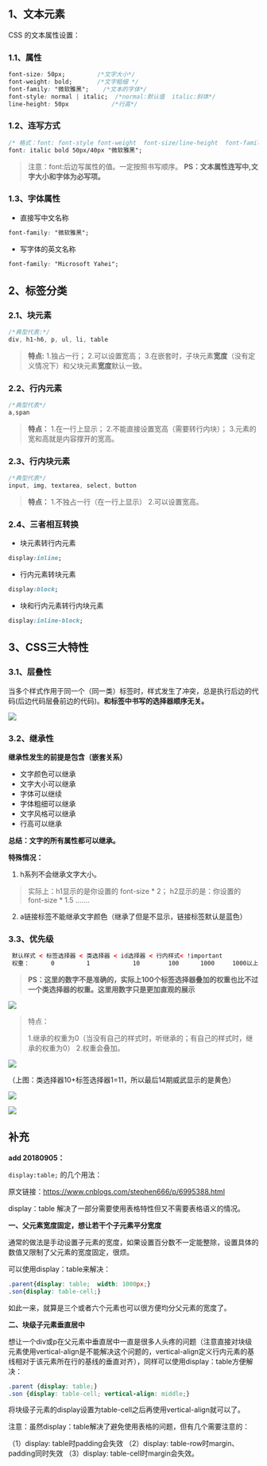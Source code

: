 ## 1、文本元素

CSS 的文本属性设置：

### 1.1、属性

```css
font-size: 50px;         /*文字大小*/
font-weight: bold;       /*文字粗细 */
font-family: "微软雅黑";    /*文本的字体*/
font-style: normal | italic;  /*normal:默认值  italic:斜体*/
line-height: 50px            /*行高*/
```



### 1.2、连写方式

```css
/* 格式：font: font-style font-weight  font-size/line-height  font-family; */
font: italic bold 50px/40px "微软雅黑";
```

> 注意：font:后边写属性的值。一定按照书写顺序。
> **PS：文本属性连写中,文字大小和字体为必写项。**



### 1.3、字体属性

- 直接写中文名称

```css
font-family: "微软雅黑";
```

- 写字体的英文名称

```css
font-family: "Microsoft Yahei";
```



## 2、标签分类

### 2.1、块元素

```css
/*典型代表:*/ 
div, h1-h6, p, ul, li, table
```

> **特点:**
> 1.独占一行；
> 2.可以设置宽高；
> 3.在嵌套时，子块元素**宽度**（没有定义情况下）和父块元素**宽度**默认一致。

### 2.2、行内元素

```css
/*典型代表*/ 
a,span
```

> **特点：**
> 1.在一行上显示；
> 2.不能直接设置宽高（需要转行内块）；
> 3.元素的宽和高就是内容撑开的宽高。

### 2.3、行内块元素

```css
/*典型代表*/
input, img, textarea, select, button
```

> **特点：**
> 1.不独占一行（在一行上显示）
> 2.可以设置宽高。



### 2.4、三者相互转换

- 块元素转行内元素

```css
display:inline;
```

- 行内元素转块元素

```css
display:block;
```

- 块和行内元素转行内块元素

```css
display:inline-block;
```



## 3、CSS三大特性

### 3.1、层叠性

当多个样式作用于同一个（同一类）标签时，样式发生了冲突，总是执行后边的代码(后边代码层叠前边的代码)。**和标签中书写的选择器顺序无关。**

![](./images/tp10.png)



### 3.2、继承性

**继承性发生的前提是包含（嵌套关系）**
- 文字颜色可以继承
- 文字大小可以继承
- 字体可以继续
- 字体粗细可以继承
- 文字风格可以继承
- 行高可以继承

**总结：文字的所有属性都可以继承。**



**特殊情况：**

1. h系列不会继承文字大小。

> 实际上：h1显示的是你设置的 font-size * 2；
> h2显示的是：你设置的 font-size * 1.5
> .......

2. a链接标签不能继承文字颜色（继承了但是不显示，链接标签默认是蓝色）



### 3.3、优先级

```html
 默认样式 < 标签选择器 < 类选择器 < id选择器 < 行内样式< !important  
 权重：      0         1            10        100      1000     1000以上
```



> **PS：这里的数字不是准确的，实际上100个标签选择器叠加的权重也比不过一个类选择器的权重。这里用数字只是更加直观的展示**

![](./images/tp11.png)

> 特点：
>
> 1.继承的权重为0（当没有自己的样式时，听继承的；有自己的样式时，继承的权重为0）
> 2.权重会叠加。

![](./images/tp12.png)

（上图：类选择器10+标签选择器1=11，所以最后14期威武显示的是黄色）

![](./images/tp13.png)


![](./images/tp14.png)




## 补充

**add 20180905：**

`display:table;` 的几个用法：

原文链接：https://www.cnblogs.com/stephen666/p/6995388.html

display：table 解决了一部分需要使用表格特性但又不需要表格语义的情况。

**一、父元素宽度固定，想让若干个子元素平分宽度**

通常的做法是手动设置子元素的宽度，如果设置百分数不一定能整除，设置具体的数值又限制了父元素的宽度固定，很烦。

可以使用display：table来解决：

```css
.parent{display: table;  width: 1000px;}
.son{display: table-cell;}
```

如此一来，就算是三个或者六个元素也可以很方便均分父元素的宽度了。 



**二、块级子元素垂直居中** 

想让一个div或p在父元素中垂直居中一直是很多人头疼的问题（注意直接对块级元素使用vertical-align是不能解决这个问题的，vertical-align定义行内元素的基线相对于该元素所在行的基线的垂直对齐），同样可以使用display：table方便解决：

```css
.parent {display: table;}
.son {display: table-cell; vertical-align: middle;}
```

将块级子元素的display设置为table-cell之后再使用vertical-align就可以了。

注意：虽然display：table解决了避免使用表格的问题，但有几个需要注意的：

（1）display: table时padding会失效
（2）display: table-row时margin、padding同时失效
（3）display: table-cell时margin会失效。